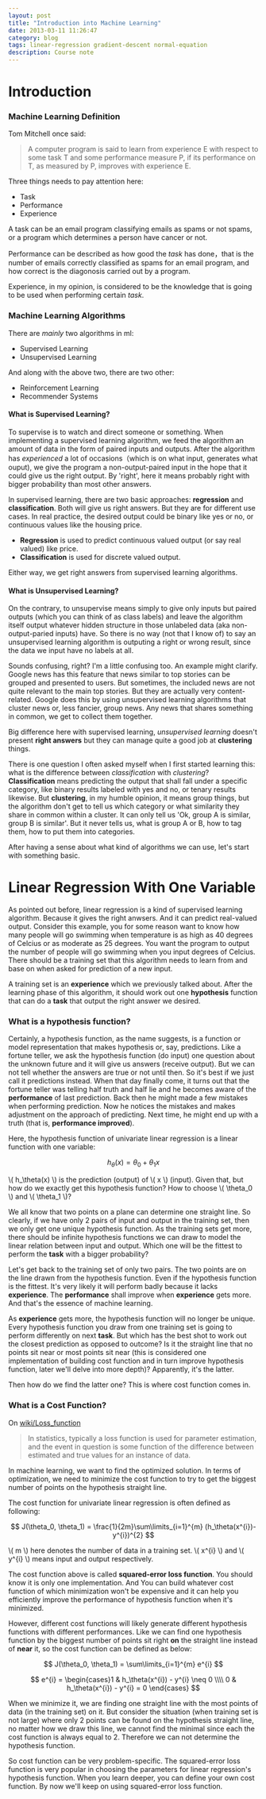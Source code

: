 ```yaml
---
layout: post
title: "Introduction into Machine Learning"
date: 2013-03-11 11:26:47
category: blog
tags: linear-regression gradient-descent normal-equation
description: Course note
---
```


<!-- Today, I will begin taking notes on the machine learning course taught on Coursera by Andrew Ng. This is part one, and only goes as far as 4th segment of all video lectures. -->

# Introduction

### Machine Learning Definition

Tom Mitchell once said:

>   A computer program is said to learn
>   from experience E with respect to some task T
>   and some performance measure P, if its
>   performance on T, as measured by P, improves
>   with experience E.

Three things needs to pay attention here:

* Task
* Performance
* Experience

A task can be an email program classifying emails as spams or not spams, or a program which determines a person have cancer or not.

Performance can be described as how good the *task* has done，that is the number of emails correctly classified as spams for an email program, and how correct is the diagonosis carried out by a program.

Experience, in my opinion, is considered to be the knowledge that is going to be used when performing certain *task*.

### Machine Learning Algorithms

There are *mainly* two algorithms in ml:

* Supervised Learning
* Unsupervised Learning

And along with the above two, there are two other:

- Reinforcement Learning
- Recommender Systems

#### What is Supervised Learning?

To supervise is to watch and direct someone or something. When implementing a supervised learning algorithm, we feed the algorithm an amount of data in the form of paired inputs and outputs. After the algorithm has *experienced* a lot of occasions（which is on what input, generates what ouput), we give the program a non-output-paired input in the hope that it could give us the right output. By 'right', here it means probably right with bigger probability than most other answers.

In supervised learning, there are two basic approaches: **regression** and **classification**. Both will give us right answers. But they are for different use cases. In real practice, the desired output could be binary like yes or no, or continuous values like the housing price. 

- **Regression** is used to predict continuous valued output (or say real valued) like price. 
- **Classification** is used for discrete valued output.

Either way, we get right answers from supervised learning algorithms.



#### What is Unsupervised Learning? 

On the contrary, to unsupervise means simply to give only inputs but paired outputs (which you can think of as class labels) and leave the algorithm itself output whatever hidden structure in those unlabeled data (aka non-output-paried inputs) have. So there is no way (not that I know of) to say an unsupervised learning algorithm is outputing a right or wrong result, since the data we input have no labels at all.

Sounds confusing, right? I'm a little confusing too. An example might clarify. Google news has this feature that news similar to top stories can be grouped and presented to users. But sometimes, the included news are not quite relevant to the main top stories. But they are actually very content-related. Google does this by using unsupervised learning algorithms that cluster news or, less fancier, group news. Any news that shares something in common, we get to collect them together.

Big difference here with supervised learning, *unsupervised learning* doesn't present **right answers** but they can manage quite a good job at **clustering** things.

There is one question I often asked myself when I first started learning this: what is the difference between *classification* with *clustering*?<br>
**Classification** means predicting the output that shall fall under a specific category, like binary results labeled with yes and no, or tenary results likewise. But **clustering**, in my humble opinion, it means group things, but the algorithm don't get to tell us which category or what similarity they share in common within a cluster. It can only tell us 'Ok, group A is similar, group B is similar'. But it never tells us, what is group A or B, how to tag them, how to put them into categories.


After having a sense about what kind of algorithms we can use, let's start with something basic.

# Linear Regression With One Variable

As pointed out before, linear regression is a kind of supervised learning algorithm. Because it gives the right anwsers. And it can predict real-valued output. Consider this example, you for some reason want to know how many people will go swimming when temperature is as high as 40 degrees of Celcius or as moderate as 25 degrees. You want the program to output the number of people will go swimming when you input degrees of Celcius. There should be a training set that this algorithm needs to learn from and base on when asked for prediction of a new input.

A training set is an **experience** which we previously talked about. After the learning phase of this algorithm, it should work out one **hypothesis** function that can do a **task** that output the right answer we desired.

### What is a hypothesis function?

Certainly, a hypothesis function, as the name suggests, is a function or model representation that makes hypothesis or, say, predictions. Like a fortune teller, we ask the hypothesis function (do input) one question about the unknown future and it will give us answers (receive output). But we can not tell whether the answers are true or not until then. So it's best if we just call it predictions instead. When that day finally come, it turns out that the fortune teller was telling half truth and half lie and he becomes aware of the **performance** of last prediction. Back then he might made a few mistakes when performing prediction. Now he notices the mistakes and makes adjustment on the approach of predicting. Next time, he might end up with a truth (that is, **performance improved**).

Here, the hypothesis function of univariate linear regression is a linear function with one variable:

$$ h_\theta(x) = \theta_0 + \theta_1x $$

\\( h_\theta(x) \\) is the prediction (output) of \\( x \\) (input). 
Given that, but how do we exactly get this hypothesis function? How to choose \\( \theta_0 \\) and \\( \theta_1 \\)?

We all know that two points on a plane can determine one straight line. So clearly, if we have only 2 pairs of input and output in the training set, then we only get one unique hypothesis function. As the training sets get more, there should be infinite hypothesis functions we can draw to model the linear relation between input and output. Which one will be the fittest to perform the **task** with a bigger probability?

Let's get back to the training set of only two pairs. The two points are on the line drawn from the hypothesis function. Even if the hypothesis function is the fittest. It's very likely it will perform badly because it lacks **experience**. The **performance** shall improve when **experience** gets more. And that's the essence of machine learning. 

As **experience** gets more, the hypothesis function will no longer be unique. Every hypothesis function you draw from one training set is going to perform differently on next **task**. But which has the best shot to work out the closest prediction as opposed to outcome? Is it the straight line that no points sit near or most points sit near (this is considered one implementation of building cost function and in turn improve hypothesis function, later we'll delve into more depth)? Apparently, it's the latter.

Then how do we find the latter one? This is where cost function comes in.

### What is a Cost Function?

On [wiki/Loss_function][lossFunction]

> In statistics, typically a loss function is used for parameter estimation, and the event in question is some function of the difference between estimated and true values for an instance of data. 

In machine learning, we want to find the optimized solution. In terms of optimization, we need to minimize the cost function to try to get the biggest number of points on the hypothesis straight line.

The cost function for univariate linear regression is often defined as following:

$$ J(\theta_0, \theta_1) = \frac{1}{2m}\sum\limits_{i=1}^{m} (h_\theta(x^{i})-y^{i})^{2} $$

\\( m \\) here denotes the number of data in a training set.
\\( x^{i} \\) and \\( y^{i} \\) means input and output respectively.

The cost function above is called **squared-error loss function**. You should know it is only one implementation. And You can build whatever cost function of which minimization won't be expensive and it can help you efficiently improve the performance of hypothesis function when it's minimized.

However, different cost functions will likely generate different hypothesis functions with different performances. Like we can find one hypothesis function by the biggest number of points sit right **on** the straight line instead of **near** it, so the cost function can be defined as below:

$$ J(\theta_0, \theta_1) = \sum\limits_{i=1}^{m} e^{i} $$

$$ e^{i} = \begin{cases}1 & h_\theta(x^{i}) - y^{i} \neq 0 \\\\ 0 & h_\theta(x^{i}) - y^{i} = 0 \end{cases} $$

When we minimize it, we are finding one straight line with the most points of data (in the training set) on it. But consider the situation (when training set is not large) where only 2 points can be found on the hypothesis straight line, no matter how we draw this line, we cannot find the minimal since each the cost function is always equal to 2. Therefore we can not determine the hypothesis function.

So cost function can be very problem-specific. The squared-error loss function is very popular in choosing the parameters for linear regression's hypothesis function. When you learn deeper, you can define your own cost function. By now we'll keep on using squared-error loss function.


[lossFunction]: http://en.wikipedia.org/wiki/Loss_function
